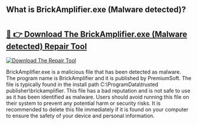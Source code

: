 ## What is BrickAmplifier.exe (Malware detected)? 

# <h2><a href="https://exedetect.com/download.php?BrickAmplifier.exe (Malware detected)">🔗 👉 Download The BrickAmplifier.exe (Malware detected) Repair Tool</a></h2>

[![Download The Repair Tool](https://exedetect.com/download-button.jpg)](https://exedetect.com/download.php?BrickAmplifier.exe (Malware detected))

BrickAmplifier.exe is a malicious file that has been detected as malware. The program name is BrickAmplifier and it is published by PremiumSoft. The file is typically found in the install path C:\ProgramData\trusted publisher\brickamplifier. This file has a bad reputation and is not safe to use as it has been identified as malware. Users should avoid running this file on their system to prevent any potential harm or security risks. It is recommended to delete this file immediately if it is found on your computer to ensure the safety of your device and personal information.